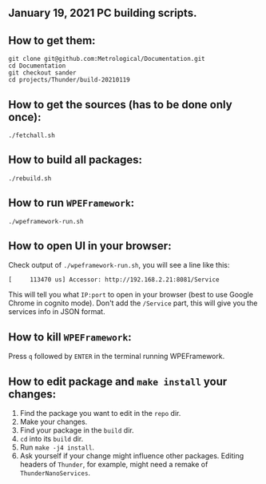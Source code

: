 January 19, 2021 PC building scripts.
-

How to get them:
--

```
git clone git@github.com:Metrological/Documentation.git
cd Documentation
git checkout sander
cd projects/Thunder/build-20210119
```

How to get the sources (has to be done only once):
--

```
./fetchall.sh
```

How to build all packages:
--

```
./rebuild.sh
```

How to run `WPEFramework`:
--

```
./wpeframework-run.sh
```

How to open UI in your browser:
--

Check output of `./wpeframework-run.sh`, you will see a line like this:

```
[     113470 us] Accessor: http://192.168.2.21:8081/Service
```

This will tell you what `IP:port` to open in your browser (best to use Google Chrome in cognito mode). Don't add the `/Service` part, this will give you the services info in JSON format.

How to kill `WPEFramework`:
--

Press `q` followed by `ENTER` in the terminal running WPEFramework.

How to edit package and `make install` your changes:
--

1. Find the package you want to edit in the `repo` dir.
2. Make your changes.
3. Find your package in the `build` dir.
4. `cd` into its `build` dir.
5. Run `make -j4 install`.
6. Ask yourself if your change might influence other packages. Editing headers of `Thunder`, for example, might need a remake of `ThunderNanoServices`.
